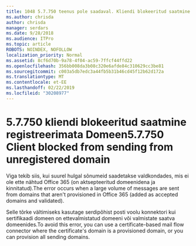 ```yaml
---
title: 1048 5.7.750 teenus pole saadaval. Kliendi blokeeritud saatmine registreerimata domeenid
ms.author: chrisda
author: chrisda
manager: serdars
ms.date: 9/28/2018
ms.audience: ITPro
ms.topic: article
ROBOTS: NOINDEX, NOFOLLOW
localization_priority: Normal
ms.assetid: 8cf6d70b-9a78-4f04-ac59-7ffcf44ffd22
ms.openlocfilehash: 356bb008da3b08c320e6afde84c310629cc3be81
ms.sourcegitcommit: c003a5db7edc3a44fb5b31b46cd45f12b62d172a
ms.translationtype: MT
ms.contentlocale: et-EE
ms.lasthandoff: 02/22/2019
ms.locfileid: "30208977"
---
```

# <a name="57750-client-blocked-from-sending-from-unregistered-domain"></a><span data-ttu-id="9718c-103">5.7.750 kliendi blokeeritud saatmine registreerimata Domeen</span><span class="sxs-lookup"><span data-stu-id="9718c-103">5.7.750 Client blocked from sending from unregistered domain</span></span>

<span data-ttu-id="9718c-104">Viga tekib siis, kui suurel hulgal sõnumeid saadetakse valdkondades, mis ei ole ette nähtud Office 365 (on aktsepteeritud domeenidena ja kinnitatud).</span><span class="sxs-lookup"><span data-stu-id="9718c-104">The error occurs when a large volume of messages are sent from domains that aren't provisioned in Office 365 (added as accepted domains and validated).</span></span>
  
<span data-ttu-id="9718c-105">Selle tõrke vältimiseks kasutage serdipõhist posti voolu konnektori kui sertifikaadi domeen on ettevalmistatud domeeni või valmistate saatva domeenides.</span><span class="sxs-lookup"><span data-stu-id="9718c-105">To avoid this error, you can use a certificate-based mail flow connector where the certificate's domain is a provisioned domain, or you can provision all sending domains.</span></span>
  

